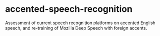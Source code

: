 # accented-speech-recognition
Assessment of current speech recognition platforms on accented English speech, and re-training of Mozilla Deep Speech with foreign accents.
